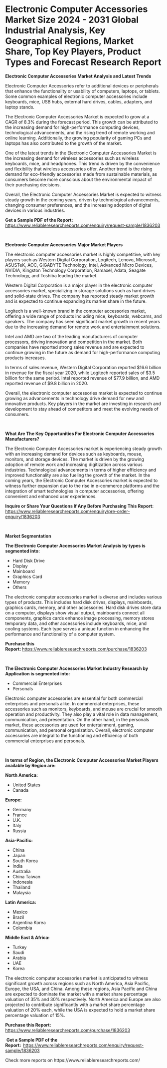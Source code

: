 <p><h1>Electronic Computer Accessories Market Size 2024 - 2031 Global Industrial Analysis, Key Geographical Regions, Market Share, Top Key Players, Product Types and Forecast Research Report</h1></p><p><strong>Electronic Computer Accessories Market Analysis and Latest Trends</strong></p>
<p><p>Electronic Computer Accessories refer to additional devices or peripherals that enhance the functionality or usability of computers, laptops, or tablets. Some common examples of electronic computer accessories include keyboards, mice, USB hubs, external hard drives, cables, adapters, and laptop stands.</p><p>The Electronic Computer Accessories Market is expected to grow at a CAGR of 8.3% during the forecast period. This growth can be attributed to the increasing demand for high-performance computing devices, technological advancements, and the rising trend of remote working and online learning. Additionally, the growing popularity of gaming PCs and laptops has also contributed to the growth of the market.</p><p>One of the latest trends in the Electronic Computer Accessories Market is the increasing demand for wireless accessories such as wireless keyboards, mice, and headphones. This trend is driven by the convenience and flexibility that wireless accessories offer. Another trend is the rising demand for eco-friendly accessories made from sustainable materials, as consumers become more conscious about the environmental impact of their purchasing decisions.</p><p>Overall, the Electronic Computer Accessories Market is expected to witness steady growth in the coming years, driven by technological advancements, changing consumer preferences, and the increasing adoption of digital devices in various industries.</p></p>
<p><strong>Get a Sample PDF of the Report:&nbsp;</strong> <a href="https://www.reliableresearchreports.com/enquiry/request-sample/1836203">https://www.reliableresearchreports.com/enquiry/request-sample/1836203</a></p>
<p>&nbsp;</p>
<p><strong>Electronic Computer Accessories Major Market Players</strong></p>
<p><p>The electronic computer accessories market is highly competitive, with key players such as Western Digital Corporation, Logitech, Lenovo, Microsoft, ASUSTeK, AOC, GIGABYTE Technology, Intel, Advanced Micro Devices, NVIDIA, Kingston Technology Corporation, Ramaxel, Adata, Seagate Technology, and Toshiba leading the market.</p><p>Western Digital Corporation is a major player in the electronic computer accessories market, specializing in storage solutions such as hard drives and solid-state drives. The company has reported steady market growth and is expected to continue expanding its market share in the future.</p><p>Logitech is a well-known brand in the computer accessories market, offering a wide range of products including mice, keyboards, webcams, and speakers. The company has seen significant market growth in recent years due to the increasing demand for remote work and entertainment solutions.</p><p>Intel and AMD are two of the leading manufacturers of computer processors, driving innovation and competition in the market. Both companies have reported strong sales revenue and are expected to continue growing in the future as demand for high-performance computing products increases.</p><p>In terms of sales revenue, Western Digital Corporation reported $16.6 billion in revenue for the fiscal year 2020, while Logitech reported sales of $3.5 billion for the same period. Intel reported revenue of $77.9 billion, and AMD reported revenue of $9.8 billion in 2020.</p><p>Overall, the electronic computer accessories market is expected to continue growing as advancements in technology drive demand for new and innovative products. Key players in the market are investing in research and development to stay ahead of competitors and meet the evolving needs of consumers.</p></p>
<p>&nbsp;</p>
<p><strong>What Are The Key Opportunities For Electronic Computer Accessories Manufacturers?</strong></p>
<p><p>The Electronic Computer Accessories market is experiencing steady growth with an increasing demand for devices such as keyboards, mouse, monitors, and storage devices. The market is driven by the growing adoption of remote work and increasing digitization across various industries. Technological advancements in terms of higher efficiency and improved functionality are also fueling the growth of the market. In the coming years, the Electronic Computer Accessories market is expected to witness further expansion due to the rise in e-commerce platforms and the integration of smart technologies in computer accessories, offering convenient and enhanced user experiences.</p></p>
<p><strong>Inquire or Share Your Questions If Any Before Purchasing This Report:</strong> <a href="https://www.reliableresearchreports.com/enquiry/pre-order-enquiry/1836203">https://www.reliableresearchreports.com/enquiry/pre-order-enquiry/1836203</a></p>
<p>&nbsp;</p>
<p><strong>Market Segmentation</strong></p>
<p><strong>The Electronic Computer Accessories Market Analysis by types is segmented into:</strong></p>
<p><ul><li>Hard Disk Drive</li><li>Display</li><li>Mainboard</li><li>Graphics Card</li><li>Memory</li><li>Others</li></ul></p>
<p><p>The electronic computer accessories market is diverse and includes various types of products. This includes hard disk drives, displays, mainboards, graphics cards, memory, and other accessories. Hard disk drives store data on a computer, displays show visual output, mainboards connect all components, graphics cards enhance image processing, memory stores temporary data, and other accessories include keyboards, mice, and cooling systems. Each type serves a unique function in enhancing the performance and functionality of a computer system.</p></p>
<p><strong>Purchase this Report:&nbsp;</strong><a href="https://www.reliableresearchreports.com/purchase/1836203">https://www.reliableresearchreports.com/purchase/1836203</a></p>
<p>&nbsp;</p>
<p><strong>The Electronic Computer Accessories Market Industry Research by Application is segmented into:</strong></p>
<p><ul><li>Commercial Enterprises</li><li>Personals</li></ul></p>
<p><p>Electronic computer accessories are essential for both commercial enterprises and personals alike. In commercial enterprises, these accessories such as monitors, keyboards, and mouse are crucial for smooth operation and productivity. They also play a vital role in data management, communication, and presentation. On the other hand, in the personals market, these accessories are used for entertainment, gaming, communication, and personal organization. Overall, electronic computer accessories are integral to the functioning and efficiency of both commercial enterprises and personals.</p></p>
<p>&nbsp;</p>
<p><strong>In terms of Region, the Electronic Computer Accessories Market Players available by Region are:</strong></p>
<p>
    <p> <strong> North America: </strong>
        <ul>
            <li>United States</li>
            <li>Canada</li>
        </ul>
        </p> 
    <p> <strong> Europe: </strong>
        <ul>
            <li>Germany</li>
            <li>France</li>
            <li>U.K.</li>
            <li>Italy</li>
            <li>Russia</li>
        </ul>
        </p> 
    <p> <strong> Asia-Pacific: </strong>
        <ul>
            <li>China</li>
            <li>Japan</li>
            <li>South Korea</li>
            <li>India</li>
            <li>Australia</li>
            <li>China Taiwan</li>
            <li>Indonesia</li>
            <li>Thailand</li>
            <li>Malaysia</li>
        </ul>
        </p> 
    <p> <strong> Latin America: </strong>
        <ul>
            <li>Mexico</li>
            <li>Brazil</li>
            <li>Argentina Korea</li>
            <li>Colombia</li>
        </ul>
        </p> 
    <p> <strong> Middle East & Africa: </strong>
        <ul>
            <li>Turkey</li>
            <li>Saudi</li>
            <li>Arabia</li>
            <li>UAE</li>
            <li>Korea</li>
        </ul>
    </p>
    </p>
<p><p>The electronic computer accessories market is anticipated to witness significant growth across regions such as North America, Asia Pacific, Europe, the USA, and China. Among these regions, Asia Pacific and China are expected to dominate the market with a market share percentage valuation of 35% and 30% respectively. North America and Europe are also projected to contribute significantly with a market share percentage valuation of 20% each, while the USA is expected to hold a market share percentage valuation of 15%.</p></p>
<p><strong>Purchase this Report: </strong><a href="https://www.reliableresearchreports.com/purchase/1836203">https://www.reliableresearchreports.com/purchase/1836203</a></p>
<p>&nbsp;<strong>Get a Sample PDF of the Report:&nbsp;&nbsp;</strong><a href="https://www.reliableresearchreports.com/enquiry/request-sample/1836203">https://www.reliableresearchreports.com/enquiry/request-sample/1836203</a></p>
<p><strong></strong></p>
<p>Check more reports on https://www.reliableresearchreports.com/</p>